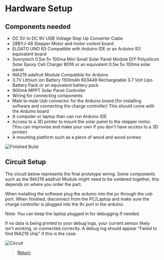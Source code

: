 
# Hardware Setup

## Components needed
- DC 5V to DC 9V USB Voltage Step Up Converter Cable 
- 28BYJ-48 Stepper Motor and motor control board
- ELGATO UNO R3 Compatible with Arduino IDE or an Arduino R3 equivalent board
- Sunnytech 0.5w 5v 100ma Mini Small Solar Panel Module DIY Polysilicon Solar Epoxy Cell Charger B016 or an equivalent 0.5w 5v 100ma solar panel
- INA219 adafruit Module Compatible for Arduino
- 3.7V Lithium ion Battery 1100mAh 603449 Rechargeable 3.7 Volt Lipo Battery Pack or an equivalent battery pack
- 900mA MPPT Solar Panel Controller
- Wiring for connecting components
- Male to male Usb connector for the Arduino board (for installing software and connecting the charge controller) This should come with the Arduino board
- A computer or laptop than can run Arduino IDE
- Access to a 3D printer to mount the solar panel to the stepper motor. (You can improvise and make your own if you don't have access to a 3D printer)
- A mounting platform such as a piece of wood and wood screws

![Finished Build](https://github.com/cabledc/Senior-Design-Solar-Maximum/blob/main/Design/Final_ProtoType.jpg?raw=true)



 
## Circuit Setup
The circuit below represents the final prototype wiring. Some components such as the INA219 adafruit Module might need to be soldered together, this depends on where you order the part. 

When installing the software plug the arduino into the pc through the usb port. When finished, disconnect from the PC/Laptop and make sure the charge controller is plugged into the 9v port in the arduino. 

Note: You can keep the laptop plugged in for debugging if needed. 

If no data is being printed to your debug logs, your current sensor likely isn't working, or connected correctly. A debug log should appear "Failed to find INA219 chip" if this is the case.


![Circuit](https://github.com/cabledc/Senior-Design-Solar-Maximum/blob/main/Design/Circuits/Updated/Final%20Diagram/Final_Pic.PNG?raw=true)



>[Return](https://github.com/cabledc/Senior-Design-Solar-Maximum/tree/main?tab=readme-ov-file#user-documentation)

